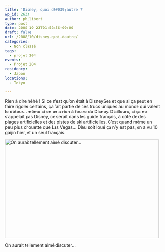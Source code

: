 ```yaml
---
title: 'Disney, quoi d&#039;autre ?'
wp_id: 2633
author: philibert
type: post
date: 2008-10-23T01:58:56+00:00
draft: false
url: /2008/10/disney-quoi-dautre/
categories:
  - Non classé
tags:
  - projet 204
events:
  - Projet 204
residency:
  - Japon
locations:
  - Tokyo

---
```

Rien à dire héhé ! Si ce n&rsquo;est qu&rsquo;on était à DisneySea et que si ça peut en faire rigoler certains, ça fait partie de ces trucs uniques au monde qui valent le détour&#8230; même si on en a rien à foutre de Disney. D&rsquo;ailleurs, si ça ne s&rsquo;appelait pas Disney, ce serait dans les guide français, à côté de des plages artificielles et des pistes de ski artificielles. C&rsquo;est quand même un peu plus chouette que Las Vegas&#8230; Dieu soit loué ça n&rsquo;y est pas, on a vu 10 gaijin hier, et un seul français. 

<div id="attachment_452" class="wp-caption aligncenter" style="max-width: 500px">
  <a href="{{< aws >}}/uploads/img_3873.jpg"><img class="size-full wp-image-452" title="img_3873" src="{{< aws >}}/uploads/img_3873.jpg" alt="On aurait tellement aimé discuter..." width="500" height="322" /></a>
  
  <p class="wp-caption-text">
    On aurait tellement aimé discuter...
  </p>
</div>